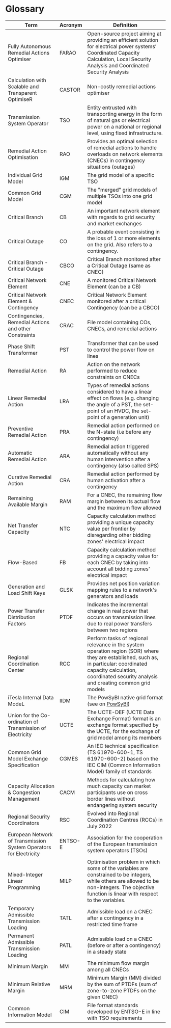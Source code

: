 # Glossary

| Term                                                              | Acronym | Definition                                                                                                                                                                                                                   |
|-------------------------------------------------------------------|---------|------------------------------------------------------------------------------------------------------------------------------------------------------------------------------------------------------------------------------|
| Fully Autonomous Remedial Actions Optimiser                       | FARAO   | Open-source project aiming at providing an efficient solution for electrical power systems’ Coordinated Capacity Calculation, Local Security Analysis and Coordinated Security Analysis                                      |
| Calculation with Scalable and Transparent OptimiseR               | CASTOR  | Non-costly remedial actions optimiser                                                                                                                                                                                        |
| Transmission System Operator                                      | TSO     | Entity entrusted with transporting energy in the form of natural gas or electrical power on a national or regional level, using fixed infrastructure.                                                                        |
| Remedial Action Optimisation                                      | RAO     | Provides an optimal selection of remedial actions to handle overloads on network elements (CNECs) in contingency situations (outages)                                                                                        |
| Individual Grid Model                                             | IGM     | The grid model of a specific TSO                                                                                                                                                                                             |
| Common Grid Model                                                 | CGM     | The "merged" grid models of multiple TSOs into one grid model                                                                                                                                                                |
| Critical Branch                                                   | CB      | An important network element with regards to grid security and market exchanges                                                                                                                                              |
| Critical Outage                                                   | CO      | A probable event consisting in the loss of 1 or more elements on the grid. Also refers to a contingency.                                                                                                                     |
| Critical Branch - Critical Outage                                 | CBCO    | Critical Branch monitored after a Critical Outage (same as CNEC)                                                                                                                                                             |
| Critical Network Element                                          | CNE     | A monitored Critical Network Element (can be a CB)                                                                                                                                                                           |
| Critical Network Element & Contingency                            | CNEC    | Critical Network Element monitored after a critical Contingency (can be a CBCO)                                                                                                                                              |
| Contingencies, Remedial Actions and other Constraints             | CRAC    | File model containing COs, CNECs, and remedial actions                                                                                                                                                                       |
| Phase Shift Transformer                                           | PST     | Transformer that can be used to control the power flow on lines                                                                                                                                                              |
| Remedial Action                                                   | RA      | Action on the network performed to reduce constraints on CNECs                                                                                                                                                               |
| Linear Remedial Action                                            | LRA     | Types of remedial actions considered to have a linear effect on flows (e.g. changing the angle of a PST, the set-point of an HVDC, the set-point of a generation unit)                                                       |
| Preventive Remedial Action                                        | PRA     | Remedial action performed on the N-state (i.e before any contingency)                                                                                                                                                        |
| Automatic Remedial Action                                         | ARA     | Remedial action triggered automatically without any human intervention after a contingency (also called SPS)                                                                                                                 |
| Curative Remedial Action                                          | CRA     | Remedial action performed by human activation after a contingency                                                                                                                                                            |
| Remaining Available Margin                                        | RAM     | For a CNEC, the remaining flow margin between its actual flow and the maximum flow allowed                                                                                                                                   |
| Net Transfer Capacity                                             | NTC     | Capacity calculation method providing a unique capacity value per frontier by disregarding other bidding zones' electrical impact                                                                                            |
| Flow-Based                                                        | FB      | Capacity calculation method providing a capacity value for each CNEC by taking into account all bidding zones' electrical impact                                                                                             |
| Generation and Load Shift Keys                                    | GLSK    | Provides net position variation mapping rules to a network's generators and loads                                                                                                                                            |
| Power Transfer Distribution Factors                               | PTDF    | Indicates the incremental change in real power that occurs on transmission lines due to real power transfers between two regions                                                                                             |
| Regional Coordination Center                                      | RCC     | Perform tasks of regional relevance in the system operation region (SOR) where they are established, such as, in particular: coordinated capacity calculation, coordinated security analysis and creating common grid models |
| iTesla Internal Data ModeL                                        | IIDM    | The PowSyBl native grid format (see on [PowSyBl](https://www.powsybl.org/pages/documentation/developer/artifacts.html))                                                                                                      |
| Union for the Co-ordination of Transmission of Electricity        | UCTE    | The UCTE-DEF (UCTE Data Exchange Format) format is an exchange format specified by the UCTE, for the exchange of grid model among its members                                                                                |
| Common Grid Model Exchange Specification                          | CGMES   | An IEC technical specification (TS 61970-600-1, TS 61970-600-2) based on the IEC CIM (Common Information Model) family of standards                                                                                          |
| Capacity Allocation & Congestion Management                       | CACM    | Methods for calculating how much capacity can market participants use on cross border lines without endangering system security                                                                                              |
| Regional Security Coordinators                                    | RSC     | Evolved into Regional Coordination Centres (RCCs) in July 2022                                                                                                                                                               |
| European Network of Transmission System Operators for Electricity | ENTSO-E | Association for the cooperation of the European transmission system operators (TSOs)                                                                                                                                         |
| Mixed-Integer Linear Programming                                  | MILP    | Optimisation problem in which some of the variables are constrained to be integers, while others are allowed to be non-integers. The objective function is linear with respect to the variables.                             |
| Temporary Admissible Transmission Loading                         | TATL    | Admissible load on a CNEC after a contingency in a restricted time frame                                                                                                                                                     |
| Permanent Admissible Transmission Loading                         | PATL    | Admissible load on a CNEC (before or after a contingency) in a steady state                                                                                                                                                  |
| Minimum Margin                                                    | MM      | The minimum flow margin among all CNECs                                                                                                                                                                                      |
| Minimum Relative Margin                                           | MRM     | Minimum Margin (MM) divided by the sum of PTDFs (sum of zone-to-zone PTDFs on the given CNEC)                                                                                                                                |
| Common Information Model                                          | CIM     | File format standards developed by ENTSO-E in line with TSO requirements                                                                                                                                                     |
